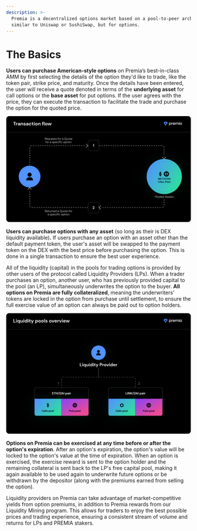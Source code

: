 ```yaml
---
description: >-
  Premia is a decentralized options market based on a pool-to-peer architecture,
  similar to Uniswap or SushiSwap, but for options.
---
```


# The Basics

**Users can purchase American-style options** on Premia’s best-in-class AMM by first selecting the details of the option they'd like to trade, like the token pair, strike price, and maturity. Once the details have been entered, the user will receive a quote denoted in terms of the **underlying asset** for call options or the **base asset** for put options. If the user agrees with the price, they can execute the transaction to facilitate the trade and purchase the option for the quoted price.

![A user requests a price quote from the options pool](.gitbook/assets/flow.png)

**Users can purchase options with any asset** (so long as their is DEX liquidity available)**.** If users purchase an option with an asset other than the default payment token, the user's asset will be swapped to the payment token on the DEX with the best price before purchasing the option. This is done in a single transaction to ensure the best user experience.

All of the liquidity (capital) in the pools for trading options is provided by other users of the protocol called Liquidity Providers (LPs). When a trader purchases an option, another user, who has previously provided capital to the pool (an LP), simultaneously underwrites the option to the buyer. **All options on Premia are fully collateralized**, meaning the underwriters' tokens are locked in the option from purchase until settlement, to ensure the full exercise value of an option can always be paid out to option holders.

![Liquidity pools on Premia are user-managed and asset/direction specific.](<.gitbook/assets/4 (1).png>)

**Options on Premia can be exercised at any time before or after the option's expiration**. After an option's expiration, the option's value will be locked to the option's value at the time of expiration. When an option is exercised, the exercise reward is sent to the option holder and the remaining collateral is sent back to the LP's free capital pool, making it again available to be used again to underwrite future options or be withdrawn by the depositor (along with the premiums earned from selling the option).

Liquidity providers on Premia can take advantage of market-competitive yields from option premiums, in addition to Premia rewards from our Liquidity Mining program. This allows for traders to enjoy the best possible prices and trading experience, ensuring a consistent stream of volume and returns for LPs and PREMIA stakers.

